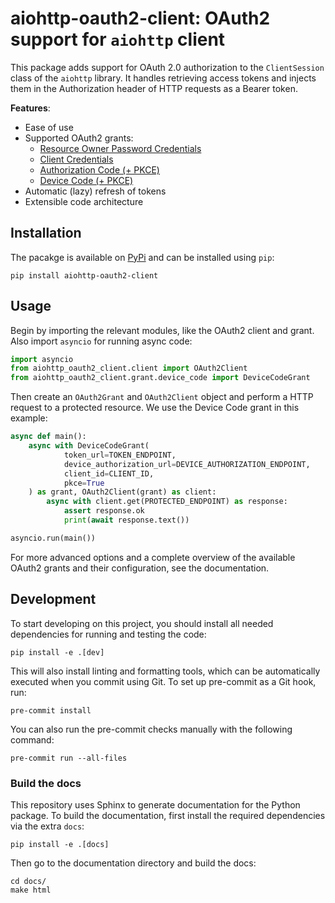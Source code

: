 # aiohttp-oauth2-client: OAuth2 support for `aiohttp` client
This package adds support for OAuth 2.0 authorization to the `ClientSession` class of the `aiohttp` library.
It handles retrieving access tokens and injects them in the Authorization header of HTTP requests as a Bearer token.

**Features**:
* Ease of use
* Supported OAuth2 grants:
  * [Resource Owner Password Credentials](https://datatracker.ietf.org/doc/html/rfc6749#section-4.3)
  * [Client Credentials](https://datatracker.ietf.org/doc/html/rfc6749#section-4.4)
  * [Authorization Code (+ PKCE)](https://datatracker.ietf.org/doc/html/rfc6749#section-4.1)
  * [Device Code (+ PKCE)](https://datatracker.ietf.org/doc/html/rfc8628)
* Automatic (lazy) refresh of tokens
* Extensible code architecture


## Installation
The pacakge is available on [PyPi](https://pypi.org/project/aiohttp-oauth2-client) and can be installed using `pip`:
```shell
pip install aiohttp-oauth2-client
``` 

## Usage
Begin by importing the relevant modules, like the OAuth2 client and grant. Also import `asyncio` for running async code:
```python
import asyncio
from aiohttp_oauth2_client.client import OAuth2Client
from aiohttp_oauth2_client.grant.device_code import DeviceCodeGrant
```

Then create an `OAuth2Grant` and `OAuth2Client` object and perform a HTTP request to a protected resource. We use the Device Code grant in this example:
```python
async def main():
    async with DeviceCodeGrant(
            token_url=TOKEN_ENDPOINT,
            device_authorization_url=DEVICE_AUTHORIZATION_ENDPOINT,
            client_id=CLIENT_ID,
            pkce=True
    ) as grant, OAuth2Client(grant) as client:
        async with client.get(PROTECTED_ENDPOINT) as response:
            assert response.ok
            print(await response.text())

asyncio.run(main())
```

For more advanced options and a complete overview of the available OAuth2 grants and their configuration, see the documentation.

## Development
To start developing on this project, you should install all needed dependencies for running and testing the code:
```shell
pip install -e .[dev]
```

This will also install linting and formatting tools, which can be automatically executed when you commit using Git. 
To set up pre-commit as a Git hook, run:
```shell
pre-commit install
```

You can also run the pre-commit checks manually with the following command:
```shell
pre-commit run --all-files
```

### Build the docs
This repository uses Sphinx to generate documentation for the Python package. 
To build the documentation, first install the required dependencies via the extra `docs`:
```shell
pip install -e .[docs]
```

Then go to the documentation directory and build the docs:
```shell
cd docs/
make html
```